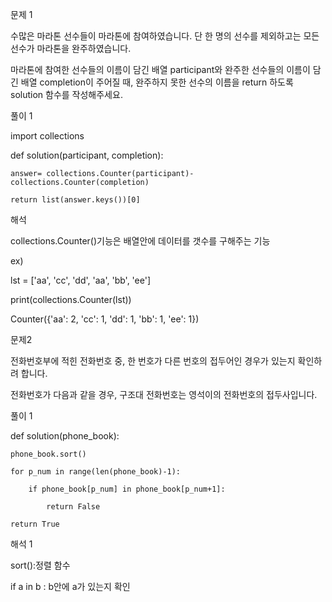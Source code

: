 문제 1

수많은 마라톤 선수들이 마라톤에 참여하였습니다. 단 한 명의 선수를 제외하고는 모든 선수가 마라톤을 완주하였습니다.

마라톤에 참여한 선수들의 이름이 담긴 배열 participant와 완주한 선수들의 이름이 담긴 배열 completion이 주어질 때, 완주하지 못한 선수의 이름을 return 하도록 solution 함수를 작성해주세요.

풀이 1

import collections

def solution(participant, completion):

    answer= collections.Counter(participant)-collections.Counter(completion)
    
    return list(answer.keys())[0]

해석

collections.Counter()기능은  배열안에 데이터를 갯수를 구해주는 기능

ex)

lst = ['aa', 'cc', 'dd', 'aa', 'bb', 'ee']

print(collections.Counter(lst))

Counter({'aa': 2, 'cc': 1, 'dd': 1, 'bb': 1, 'ee': 1})


문제2

전화번호부에 적힌 전화번호 중, 한 번호가 다른 번호의 접두어인 경우가 있는지 확인하려 합니다.

전화번호가 다음과 같을 경우, 구조대 전화번호는 영석이의 전화번호의 접두사입니다.

풀이 1

def solution(phone_book):

    phone_book.sort()
    
    for p_num in range(len(phone_book)-1):
    
        if phone_book[p_num] in phone_book[p_num+1]:
        
            return False
        
    return True

해석 1

sort():정렬 함수

if a in b : b안에 a가 있는지 확인
    
    
    
